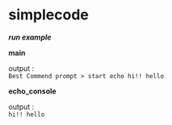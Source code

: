 # simplecode


***run example***  



**main**

output :  
```Best Commend prompt > start echo hi!! hello```
  





**echo_console**    

output :  
```hi!! hello```

